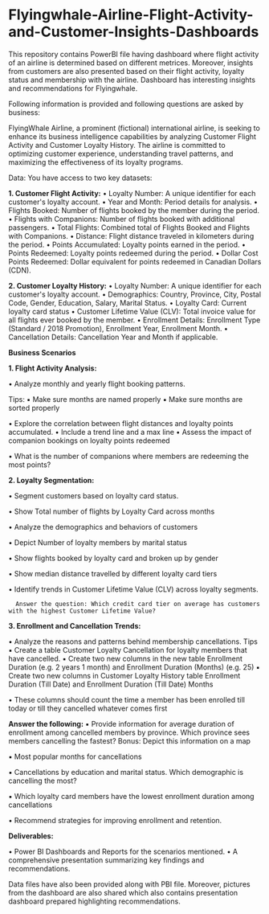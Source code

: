 # Flyingwhale-Airline-Flight-Activity-and-Customer-Insights-Dashboards
This repository contains PowerBI file having dashboard where flight activity of an airline is determined based on different metrices. Moreover, insights from customers are also presented based on their flight activity, loyalty status and membership with the airline. Dashboard has interesting insights and recommendations for Flyingwhale.

Following information is provided and following questions are asked by business:

FlyingWhale Airline, a prominent (fictional) international airline, is seeking to enhance its business intelligence capabilities by
analyzing Customer Flight Activity and Customer Loyalty History. The airline is committed to optimizing customer experience, understanding travel patterns, and maximizing the effectiveness of its loyalty programs.

Data: You have access to two key datasets:

**1. Customer Flight Activity:**
• Loyalty Number: A unique identifier for each customer's loyalty account.
• Year and Month: Period details for analysis.
• Flights Booked: Number of flights booked by the member during the period.
• Flights with Companions: Number of flights booked with additional passengers.
• Total Flights: Combined total of Flights Booked and Flights with Companions.
• Distance: Flight distance traveled in kilometers during the period.
• Points Accumulated: Loyalty points earned in the period.
• Points Redeemed: Loyalty points redeemed during the period.
• Dollar Cost Points Redeemed: Dollar equivalent for points redeemed in Canadian Dollars (CDN).

**2. Customer Loyalty History:**
• Loyalty Number: A unique identifier for each customer's loyalty account.
• Demographics: Country, Province, City, Postal Code, Gender, Education, Salary, Marital Status.
• Loyalty Card: Current loyalty card status
• Customer Lifetime Value (CLV): Total invoice value for all flights ever booked by the member.
• Enrollment Details: Enrollment Type (Standard / 2018 Promotion), Enrollment Year, Enrollment Month.
• Cancellation Details: Cancellation Year and Month if applicable.

**Business Scenarios**

**1. Flight Activity Analysis:**

  • Analyze monthly and yearly flight booking patterns.

Tips:
    ▪ Make sure months are named properly
    ▪ Make sure months are sorted properly

  • Explore the correlation between flight distances and loyalty points accumulated.
    • Include a trend line and a max line
    • Assess the impact of companion bookings on loyalty points redeemed

  • What is the number of companions where members are redeeming the most points?

**2. Loyalty Segmentation:**

  • Segment customers based on loyalty card status.

  • Show Total number of flights by Loyalty Card across months

  • Analyze the demographics and behaviors of customers

  • Depict Number of loyalty members by marital status

  • Show flights booked by loyalty card and broken up by gender

  • Show median distance travelled by different loyalty card tiers


  • Identify trends in Customer Lifetime Value (CLV) across loyalty segments.

      Answer the question: Which credit card tier on average has customers with the highest Customer Lifetime Value?



**3. Enrollment and Cancellation Trends:**

  • Analyze the reasons and patterns behind membership cancellations.
      Tips
      ▪ Create a table Customer Loyalty Cancellation for loyalty members that have cancelled.
      ▪ Create two new columns in the new table Enrollment Duration (e.g. 2 years 1 month) and Enrollment Duration (Months) (e.g. 25)
      ▪ Create two new columns in Customer Loyalty History table Enrollment Duration (Till Date) and Enrollment Duration (Till Date) Months

  • These columns should count the time a member has been enrolled till today or till they cancelled whatever comes first

**Answer the following:**
  ▪ Provide information for average duration of enrollment among cancelled members by province. Which province sees members cancelling the fastest? Bonus: 
  Depict this information on a map

  ▪ Most popular months for cancellations

  ▪ Cancellations by education and marital status. Which demographic is cancelling the most?

  ▪ Which loyalty card members have the lowest enrollment duration among cancellations

  • Recommend strategies for improving enrollment and retention.

**Deliverables:**

  • Power BI Dashboards and Reports for the scenarios mentioned.
  • A comprehensive presentation summarizing key findings and recommendations.

Data files have also been provided along with PBI file. Moreover, pictures from the dashboard are also shared which also contains presentation dashboard prepared highlighting recommendations.

